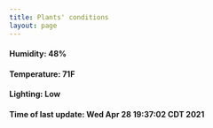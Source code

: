 ```yaml
---
title: Plants' conditions
layout: page
---
```



#### Humidity: 48%
#### Temperature: 71F
#### Lighting: Low
#### Time of last update: Wed Apr 28 19:37:02 CDT 2021
